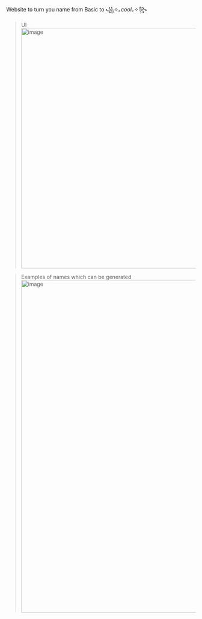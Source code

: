 Website to turn you name from Basic to ꧁✧*｡cool｡*✧꧂

> UI
> <img width="886" height="638" alt="image" src="https://github.com/user-attachments/assets/e41d522c-bd60-40d8-ad17-5d4072541d53" />

> Examples of names which can be generated
> <img width="881" height="883" alt="image" src="https://github.com/user-attachments/assets/e3fb567f-2661-4885-aab9-bb0583a4be29" />

